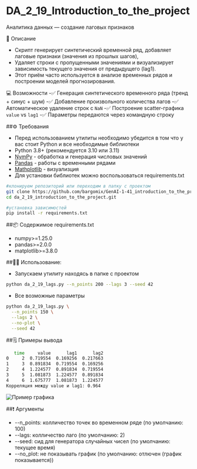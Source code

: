 # DA_2_19_Introduction_to_the_project
Аналитика данных — создание лаговых признаков

📘 Описание
- Скрипт генерирует синтетический временной ряд, добавляет лаговые признаки (значения из прошлых шагов),
- Удаляет строки с пропущенными значениями и визуализирует зависимость текущего значения от предыдущего (lag1).
- Этот приём часто используется в анализе временных рядов и построении моделей прогнозирования.

💻 Возможности
-✅ Генерация синтетического временного ряда (тренд + синус + шум)
-✅ Добавление произвольного количества лагов
-✅ Автоматическое удаление строк с `NaN`
-✅ Построение scatter-графика `value` vs `lag1`
-✅ Параметры передаются через командную строку

##⚙️ Требования
- Перед использованием утилиты необходимо убедится в том что у вас стоит Python и все необходимые библиотеки
- Python 3.8+ (рекомендуется 3.10 или 3.11)
- [NymPy](https://numpy.org/) - обработка и генерация числовых значений
- [Pandas](https://pandas.pydata.org/) - работы с временными рядами
- [Mathplotlib](https://matplotlib.org/) - визуализция
- Для установки библиотек можно воспользоваться requirements.txt
```bash
#клонируем репозиторий или переходим в папку с проектом
git clone https://github.com/bargomix/GenAI-1-41_introduction_to_the_project.git
cd da_2_19_introduction_to_the_project.git

#установка зависимостей
pip install -r requirements.txt
```

##📦 Содержимое requirements.txt
- numpy>=1.25.0
- pandas>=2.0.0
- matplotlib>=3.8.0

##🏃‍♂️ Использование:
- Запускаем утилиту находясь в папке с проектом
```bash
python da_2_19_lags.py --n_points 200 --lags 3 --seed 42 
```
- Все возможные параметры
```bash
python da_2_19_lags.py \
  --n_points 150 \
  --lags 2 \
  --no-plot \
  --seed 42
```

##🗒 Примеры вывода
```bash
   time     value      lag1      lag2
0     2  0.719554  0.169256  0.217663
1     3  0.891834  0.719554  0.169256
2     4  1.224577  0.891834  0.719554
3     5  1.081873  1.224577  0.891834
4     6  1.675777  1.081873  1.224577
Корреляция между value и lag1: 0.964
```
![Пример графика]()

##❗️ Аргументы
- --n_points: колличество точек во временном ряде (по умолчанию: 100)
- --lags: колличество лаго (по умолчанию: 2)
- --seed: сид для генератора случайных чисел (по умолчанию: текущее время)
- --no_plot: не показывать график (по умолчанию: отлючен (график показывается))
